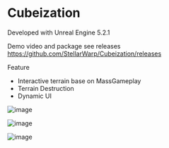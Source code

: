 # Cubeization

Developed with Unreal Engine 5.2.1

Demo video and package see releases https://github.com/StellarWarp/Cubeization/releases

Feature
- Interactive terrain base on MassGameplay
- Terrain Destruction
- Dynamic UI

![image](https://github.com/StellarWarp/Cubeization/assets/49562703/f55b6cf2-edc9-401e-acb9-7e2ebfeb5595)

![image](https://github.com/StellarWarp/Cubeization/assets/49562703/739900d2-2a42-430f-8d84-94e5a6d5a9b4)

![image](https://github.com/StellarWarp/Cubeization/assets/49562703/8c243942-411d-4561-b409-b1b0ef678274)

